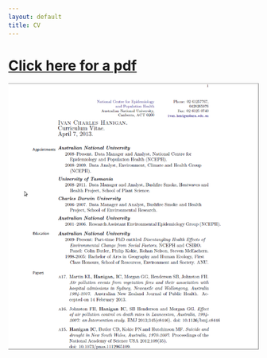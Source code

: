 ```yaml
---
layout: default
title: CV
---
```


# [Click here for a pdf](/pdfs/Ivan-Hanigan-CV.pdf)

![CV screenshot](/pdfs/Ivan-Hanigan-CV-shot.png)
